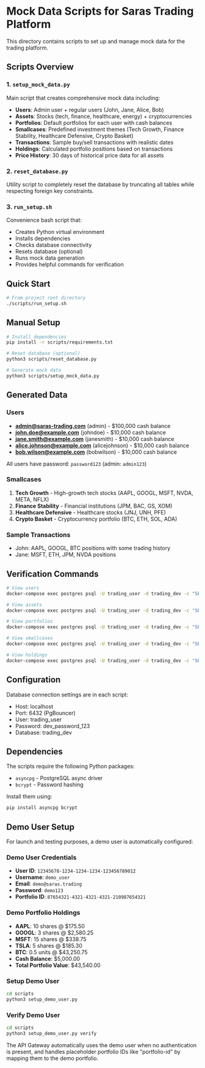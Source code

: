 # Mock Data Scripts for Saras Trading Platform

This directory contains scripts to set up and manage mock data for the trading platform.

## Scripts Overview

### 1. `setup_mock_data.py`
Main script that creates comprehensive mock data including:
- **Users**: Admin user + regular users (John, Jane, Alice, Bob)
- **Assets**: Stocks (tech, finance, healthcare, energy) + cryptocurrencies
- **Portfolios**: Default portfolios for each user with cash balances
- **Smallcases**: Predefined investment themes (Tech Growth, Finance Stability, Healthcare Defensive, Crypto Basket)
- **Transactions**: Sample buy/sell transactions with realistic dates
- **Holdings**: Calculated portfolio positions based on transactions
- **Price History**: 30 days of historical price data for all assets

### 2. `reset_database.py`
Utility script to completely reset the database by truncating all tables while respecting foreign key constraints.

### 3. `run_setup.sh`
Convenience bash script that:
- Creates Python virtual environment
- Installs dependencies
- Checks database connectivity
- Resets database (optional)
- Runs mock data generation
- Provides helpful commands for verification

## Quick Start

```bash
# From project root directory
./scripts/run_setup.sh
```

## Manual Setup

```bash
# Install dependencies
pip install -r scripts/requirements.txt

# Reset database (optional)
python3 scripts/reset_database.py

# Generate mock data
python3 scripts/setup_mock_data.py
```

## Generated Data

### Users
- **admin@saras-trading.com** (admin) - $100,000 cash balance
- **john.doe@example.com** (johndoe) - $10,000 cash balance
- **jane.smith@example.com** (janesmith) - $10,000 cash balance
- **alice.johnson@example.com** (alicejohnson) - $10,000 cash balance
- **bob.wilson@example.com** (bobwilson) - $10,000 cash balance

All users have password: `password123` (admin: `admin123`)

### Smallcases
1. **Tech Growth** - High-growth tech stocks (AAPL, GOOGL, MSFT, NVDA, META, NFLX)
2. **Finance Stability** - Financial institutions (JPM, BAC, GS, XOM)
3. **Healthcare Defensive** - Healthcare stocks (JNJ, UNH, PFE)
4. **Crypto Basket** - Cryptocurrency portfolio (BTC, ETH, SOL, ADA)

### Sample Transactions
- John: AAPL, GOOGL, BTC positions with some trading history
- Jane: MSFT, ETH, JPM, NVDA positions

## Verification Commands

```bash
# View users
docker-compose exec postgres psql -U trading_user -d trading_dev -c "SELECT username, email, kyc_status FROM users;"

# View assets
docker-compose exec postgres psql -U trading_user -d trading_dev -c "SELECT symbol, name, current_price FROM assets ORDER BY symbol;"

# View portfolios
docker-compose exec postgres psql -U trading_user -d trading_dev -c "SELECT u.username, p.name, p.total_value FROM portfolios p JOIN users u ON p.user_id = u.id;"

# View smallcases
docker-compose exec postgres psql -U trading_user -d trading_dev -c "SELECT name, theme, minimum_investment, expected_return FROM smallcases;"

# View holdings
docker-compose exec postgres psql -U trading_user -d trading_dev -c "SELECT u.username, a.symbol, ph.quantity, ph.current_value, ph.unrealized_pnl FROM portfolio_holdings ph JOIN portfolios p ON ph.portfolio_id = p.id JOIN users u ON p.user_id = u.id JOIN assets a ON ph.asset_id = a.id;"
```

## Configuration

Database connection settings are in each script:
- Host: localhost
- Port: 6432 (PgBouncer)
- User: trading_user
- Password: dev_password_123
- Database: trading_dev

## Dependencies

The scripts require the following Python packages:
- `asyncpg` - PostgreSQL async driver
- `bcrypt` - Password hashing

Install them using:
```bash
pip install asyncpg bcrypt
```

## Demo User Setup

For launch and testing purposes, a demo user is automatically configured:

### Demo User Credentials
- **User ID**: `12345678-1234-1234-1234-123456789012`
- **Username**: `demo_user`
- **Email**: `demo@saras.trading`
- **Password**: `demo123`
- **Portfolio ID**: `87654321-4321-4321-4321-210987654321`

### Demo Portfolio Holdings
- **AAPL**: 10 shares @ $175.50
- **GOOGL**: 3 shares @ $2,580.25
- **MSFT**: 15 shares @ $338.75
- **TSLA**: 5 shares @ $185.30
- **BTC**: 0.5 units @ $43,250.75
- **Cash Balance**: $5,000.00
- **Total Portfolio Value**: $43,540.00

### Setup Demo User
```bash
cd scripts
python3 setup_demo_user.py
```

### Verify Demo User
```bash
cd scripts
python3 setup_demo_user.py verify
```

The API Gateway automatically uses the demo user when no authentication is present, and handles placeholder portfolio IDs like "portfolio-id" by mapping them to the demo portfolio.
